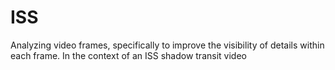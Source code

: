 # ISS
Analyzing video frames, specifically to improve the visibility of details within each frame. In the context of an ISS shadow transit video
